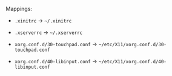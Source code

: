 Mappings:

- `.xinitrc` -> `~/.xinitrc`

- `.xserverrc` -> `~/.xserverrc`

- `xorg.conf.d/30-touchpad.conf` -> `~/etc/X11/xorg.conf.d/30-touchpad.conf`

- `xorg.conf.d/40-libinput.conf` -> `~/etc/X11/xorg.conf.d/40-libinput.conf`
